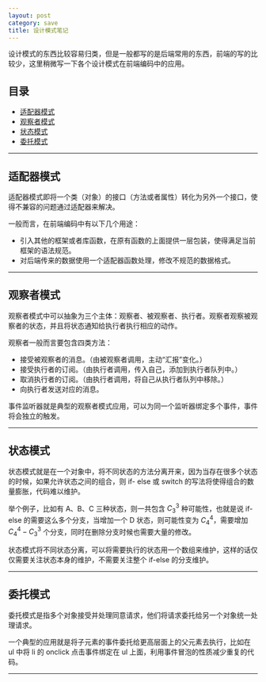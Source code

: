 ```yaml
---
layout: post
category: save
title: 设计模式笔记
---
```


设计模式的东西比较容易归类，但是一般都写的是后端常用的东西，前端的写的比较少，这里稍微写一下各个设计模式在前端编码中的应用。

## 目录

- [适配器模式](#适配器模式)
- [观察者模式](#观察者模式)
- [状态模式](#状态模式)
- [委托模式](#委托模式)

---

## 适配器模式

适配器模式即将一个类（对象）的接口（方法或者属性）转化为另外一个接口，使得不兼容的问题通过适配器来解决。

一般而言，在前端编码中有以下几个用途：

- 引入其他的框架或者库函数，在原有函数的上面提供一层包装，使得满足当前框架的语法规范。
- 对后端传来的数据使用一个适配器函数处理，修改不规范的数据格式。

---

## 观察者模式

观察者模式中可以抽象为三个主体：观察者、被观察者、执行者。观察者观察被观察者的状态，并且将状态通知给执行者执行相应的动作。

观察者一般而言要包含四类方法：

- 接受被观察者的消息。（由被观察者调用，主动“汇报”变化。）
- 接受执行者的订阅。（由执行者调用，传入自己，添加到执行者队列中。）
- 取消执行者的订阅。（由执行者调用，将自己从执行者队列中移除。）
- 向执行者发送对应的消息。

事件监听器就是典型的观察者模式应用，可以为同一个监听器绑定多个事件，事件将会独立的触发。

---

## 状态模式

状态模式就是在一个对象中，将不同状态的方法分离开来，因为当存在很多个状态的时候，如果允许状态之间的组合，则 if- else 或 switch 的写法将使得组合的数量膨胀，代码难以维护。

举个例子，比如有 A、B、C 三种状态，则一共包含 $C_{3}^{3}$ 种可能性，也就是说 if-else 的需要这么多个分支，当增加一个 D 状态，则可能性变为 $C_{4}^{4}$，需要增加 $C_{4}^{4}-C_{3}^{3}$ 个分支，同时在删除分支时候也需要大量的修改。

状态模式将不同状态分离，可以将需要执行的状态用一个数组来维护，这样的话仅仅需要关注状态本身的维护，不需要关注整个 if-else 的分支维护。

---

## 委托模式

委托模式是指多个对象接受并处理同意请求，他们将请求委托给另一个对象统一处理请求。

一个典型的应用就是将子元素的事件委托给更高层面上的父元素去执行，比如在 ul 中将 li 的 onclick 点击事件绑定在 ul 上面，利用事件冒泡的性质减少重复的代码。

---



